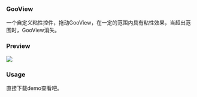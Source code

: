 ### GooView
一个自定义粘性控件，拖动GooView，在一定的范围内具有粘性效果，当超出范围时，GooView消失。

### Preview
![](https://github.com/smartbetter/GooView/blob/master/Preview.gif)

### Usage
直接下载demo查看吧。
